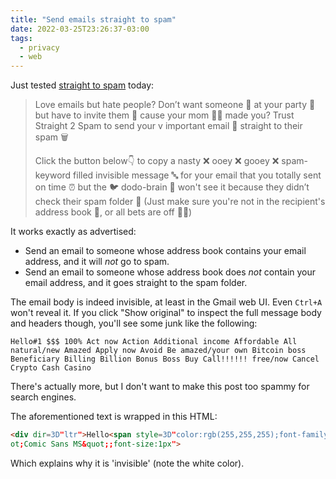 ```yaml
---
title: "Send emails straight to spam"
date: 2022-03-25T23:26:37-03:00
tags:
  - privacy
  - web
---
```


Just tested [straight to spam](https://straight2spam.xyz) today:

> Love emails but hate people? Don’t want someone 🤡 at your party 🥳 but have to invite them 🤢 cause your mom 💁‍♀️ made you? Trust Straight 2 Spam to send your v important email 📧 straight to their spam 🗑
>
> Click the button below👇 to copy a nasty ❌ ooey ❌ gooey ❌ spam-keyword filled invisible message 🔤 for your email that you totally sent on time ⏰ but the 🐦 dodo-brain 🧠 won't see it because they didn’t check their spam folder 📂 (Just make sure you're not in the recipient's address book 📇, or all bets are off 🙅‍♀️)

It works exactly as advertised:

- Send an email to someone whose address book contains your email address, and it will _not_ go to spam.
- Send an email to someone whose address book does _not_ contain your email address, and it goes straight to the spam folder.

The email body is indeed invisible, at least in the Gmail web UI. Even `Ctrl+A` won't reveal it. If you click "Show original" to inspect the full message body and headers though, you'll see some junk like the following:

```text
Hello#1 $$$ 100% Act now Action Additional income Affordable All
natural/new Amazed Apply now Avoid Be amazed/your own Bitcoin boss
Beneficiary Billing Billion Bonus Boss Buy Call!!!!!! free/now Cancel
Crypto Cash Casino
```

There's actually more, but I don't want to make this post too spammy for search engines.

The aforementioned text is wrapped in this HTML:

```html
<div dir=3D"ltr">Hello<span style=3D"color:rgb(255,255,255);font-family:&qu=
ot;Comic Sans MS&quot;;font-size:1px">
```

Which explains why it is 'invisible' (note the white color).